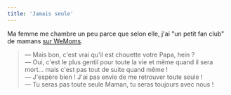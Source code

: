 ```yaml
---
title: 'Jamais seule'
---
```


Ma femme me chambre un peu parce que selon elle, j'ai "un petit fan club" de mamans [sur WeMoms](/notes/2016-01-wemoms-app/).

> — Mais bon, c'est vrai qu'il est chouette votre Papa, hein ?  
> — Oui, c'est le plus gentil pour toute la vie et même quand il sera mort… mais c'est pas tout de suite quand même !  
> — J'espère bien ! J'ai pas envie de me retrouver toute seule !  
> — Tu seras pas toute seule Maman, tu seras toujours avec nous !
